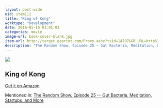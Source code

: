 ```yaml
---
layout: post-wide
uid: item111
title: "King of Kong"
worktype: "Development"
date: 2016-05-16 01:01:01
categories: movie
image-url: book-cover-blank.jpg
item-url: http://target.georiot.com/Proxy.ashx?tsid=14707&GR_URL=http%3A%2F%2Fwww.amazon.com%2FKing-Kong-Quarters-Billy-Mitchell%2Fdp%2FB001518KW8%2F
description: "The Random Show, Episode 25 — Gut Bacteria, Meditation, Startups, and More"
---
```

<a href="http://target.georiot.com/Proxy.ashx?tsid=14707&GR_URL=http%3A%2F%2Fwww.amazon.com%2FKing-Kong-Quarters-Billy-Mitchell%2Fdp%2FB001518KW8%2F" target="blank"><img src="../../../../img/thumbs/book-cover-blank.jpg" class="prod-img"></a>
<h2>King of Kong</h2>
<p><a href="http://target.georiot.com/Proxy.ashx?tsid=14707&GR_URL=http%3A%2F%2Fwww.amazon.com%2FKing-Kong-Quarters-Billy-Mitchell%2Fdp%2FB001518KW8%2F" target="blank">Get it on Amazon</a><p>
<p>Mentioned in: <a href="http://fourhourworkweek.com/2014/08/22/the-random-show-episode-25-gut-bacteria-meditation-startups-and-more/" target="blank">The Random Show, Episode 25 — Gut Bacteria, Meditation, Startups, and More</a></p>
